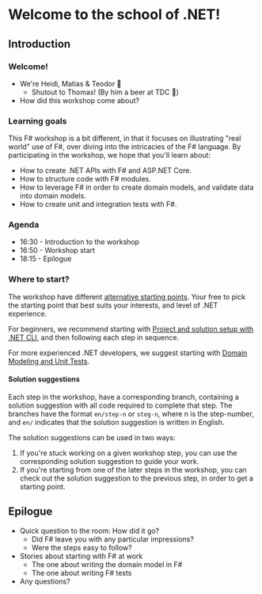 Welcome to the school of .NET!
========================

Introduction
------------
### Welcome!
- We're Heidi, Matias & Teodor 👋
    - Shutout to Thomas! (By him a beer at TDC 🍻)
- How did this workshop come about?

### Learning goals
This F# workshop is a bit different, in that it focuses on illustrating "real world" use of F#, over diving into the intricacies of the F# language. By participating in the workshop, we hope that you'll learn about:
- How to create .NET APIs with F# and ASP.NET Core.
- How to structure code with F# modules.
- How to leverage F# in order to create domain models, and validate data into domain models.
- How to create unit and integration tests with F#.

### Agenda
- 16:30 - Introduction to the workshop
- 16:50 - Workshop start
- 18:15 - Epilogue

### Where to start?
The workshop have different [alternative starting points](https://github.com/nrkno/dotnetskolen/blob/main/README_EN.md#-alternative-starting-points). Your free to pick the starting point that best suits your interests, and level of .NET experience.

For beginners, we recommend starting with [Project and solution setup with .NET CLI](https://github.com/nrkno/dotnetskolen/blob/main/README_EN.md#project-and-solution-setup-with-net-cli), and then following each step in sequence.

For more experienced .NET developers, we suggest starting with [Domain Modeling and Unit Tests](https://github.com/nrkno/dotnetskolen/blob/main/README_EN.md#domain-modeling-and-unit-tests).

#### Solution suggestions
Each step in the workshop, have a corresponding branch, containing a solution suggestion with all code required to complete that step. The branches have the format `en/step-n` or `steg-n`, where n is the step-number, and `en/` indicates that the solution suggestion is written in English.

The solution suggestions can be used in two ways:
1. If you're stuck working on a given workshop step, you can use the corresponding solution suggestion to guide your work.
2. If you're starting from one of the later steps in the workshop, you can check out the solution suggestion to the previous step, in order to get a starting point.

Epilogue
--------
- Quick question to the room: How did it go?
    - Did F# leave you with any particular impressions?
    - Were the steps easy to follow?
- Stories about starting with F# at work
    - The one about writing the domain model in F#
    - The one about writing F# tests
- Any questions?

